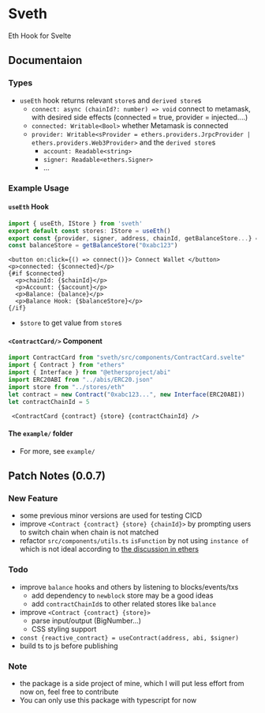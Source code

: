 # Sveth
Eth Hook for Svelte

## Documentaion

### Types
- `useEth` hook returns relevant `store`s and `derived store`s
  - `connect: async (chainId?: number) => void` connect to metamask, with desired side effects (connected = true, provider = injected....)
  - `connected: Writable<Bool>` whether Metamask is connected 
  - `provider: Writable<sProvider = ethers.providers.JrpcProvider | ethers.providers.Web3Provider>` and the `derived store`s
    - `account: Readable<string>`
    - `signer: Readable<ethers.Signer>`
    - ...

### Example Usage

#### `useEth` Hook
```ts
import { useEth, IStore } from 'sveth'
export default const stores: IStore = useEth()
export const {provider, signer, address, chainId, getBalanceStore...} = stores
const balanceStore = getBalanceStore("0xabc123")
```
```svelte
<button on:click={() => connect()}> Connect Wallet </button>
<p>connected: {$connected}</p>
{#if $connected}
  <p>chainId: {$chainId}</p>
  <p>Account: {$account}</p>
  <p>Balance: {balance}</p>
  <p>Balance Hook: {$balanceStore}</p>
{/if}
```
- `$store` to get value from `store`s


#### `<ContractCard/>` Component
```ts
import ContractCard from "sveth/src/components/ContractCard.svelte"
import { Contract } from "ethers"
import { Interface } from "@ethersproject/abi"
import ERC20ABI from "../abis/ERC20.json"
import store from "../stores/eth"
let contract = new Contract("0xabc123...", new Interface(ERC20ABI))
let contractChainId = 5
```
```svelte
 <ContractCard {contract} {store} {contractChainId} />
```
#### The `example/` folder 
- For more, see `example/`

## Patch Notes (0.0.7)

### New Feature
- some previous minor versions are used for testing CICD
- improve `<Contract {contract} {store} {chainId}>` by prompting users to switch chain when chain is not matched
- refactor `src/components/utils.ts` `isFunction` by not using `instance of` which is not ideal according to [the discussion in ethers](https://github.com/ethers-io/ethers.js/discussions/2702)

### Todo
- improve `balance` hooks and others by listening to blocks/events/txs
  - add dependency to `newblock` store may be a good ideas
  - add `contractChainId`s to other related stores like `balance`
- improve `<Contract {contract} {store}>`
  - parse input/output (BigNumber...)
  - CSS styling support 
- `const {reactive_contract} = useContract(address, abi, $signer)`
- build ts to js before publishing

### Note
- the package is a side project of mine, which I will put less effort from now on, feel free to contribute
- You can only use this package with typescript for now
